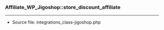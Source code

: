 ### Affiliate_WP_Jigoshop::store_discount_affiliate

----

- Source file: integrations_class-jigoshop.php